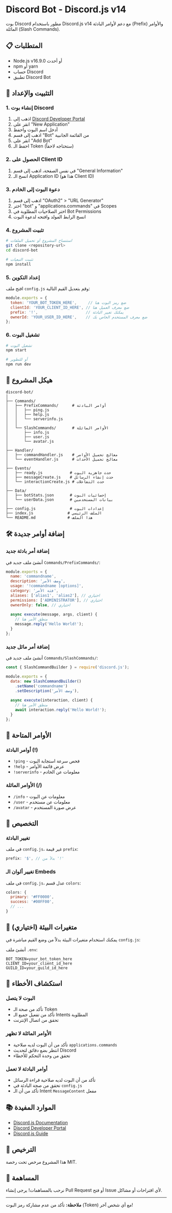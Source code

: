 # Discord Bot - Discord.js v14

بوت Discord مطور باستخدام Discord.js v14 مع دعم لأوامر البادئة (Prefix) والأوامر المائلة (Slash Commands).

## 📋 المتطلبات

- Node.js v16.9.0 أو أحدث
- npm أو yarn
- حساب Discord
- تطبيق Discord Bot

## 🚀 التثبيت والإعداد

### 1. إنشاء بوت Discord

1. اذهب إلى [Discord Developer Portal](https://discord.com/developers/applications)
2. انقر على "New Application"
3. أدخل اسم البوت واحفظ
4. اذهب إلى قسم "Bot" من القائمة الجانبية
5. انقر على "Add Bot"
6. احفظ الـ Token (ستحتاجه لاحقاً)

### 2. الحصول على Client ID

1. في نفس الصفحة، اذهب إلى قسم "General Information"
2. انسخ الـ Application ID (هذا هو Client ID)

### 3. دعوة البوت إلى الخادم

1. اذهب إلى قسم "OAuth2" > "URL Generator"
2. اختر "bot" و "applications.commands" في Scopes
3. اختر الصلاحيات المطلوبة في Bot Permissions
4. انسخ الرابط المولد وافتحه لدعوة البوت

### 4. تثبيت المشروع

```bash
# استنساخ المشروع أو تحميل الملفات
git clone <repository-url>
cd discord-bot

# تثبيت التبعيات
npm install
```

### 5. إعداد التكوين

افتح ملف `config.js` وقم بتعديل القيم التالية:

```javascript
module.exports = {
  token: 'YOUR_BOT_TOKEN_HERE',     // ضع رمز البوت هنا
  clientId: 'YOUR_CLIENT_ID_HERE', // ضع معرف العميل هنا
  prefix: '!',                     // يمكنك تغيير البادئة
  ownerId: 'YOUR_USER_ID_HERE',    // ضع معرف المستخدم الخاص بك
};
```

### 6. تشغيل البوت

```bash
# تشغيل البوت
npm start

# أو للتطوير
npm run dev
```

## 📁 هيكل المشروع

```
discord-bot/
│
├── Commands/
│   ├── PrefixCommands/      # أوامر البادئة
│   │   ├── ping.js
│   │   ├── help.js
│   │   └── serverinfo.js
│   │
│   └── SlashCommands/       # الأوامر المائلة
│       ├── info.js
│       ├── user.js
│       └── avatar.js
│
├── Handler/
│   ├── commandHandler.js    # معالج تحميل الأوامر
│   └── eventHandler.js      # معالج تحميل الأحداث
│
├── Events/
│   ├── ready.js            # حدث جاهزية البوت
│   ├── messageCreate.js    # حدث إنشاء الرسائل
│   └── interactionCreate.js # حدث التفاعلات
│
├── Data/
│   ├── botStats.json       # إحصائيات البوت
│   └── userData.json       # بيانات المستخدمين
│
├── config.js               # إعدادات البوت
├── index.js               # الملف الرئيسي
└── README.md              # هذا الملف
```

## 🛠️ إضافة أوامر جديدة

### إضافة أمر بادئة جديد

أنشئ ملف جديد في `Commands/PrefixCommands/`:

```javascript
module.exports = {
  name: 'commandname',
  description: 'وصف الأمر',
  usage: '!commandname [options]',
  category: 'فئة الأمر',
  aliases: ['alias1', 'alias2'], // اختياري
  permissions: ['ADMINISTRATOR'], // اختياري
  ownerOnly: false, // اختياري
  
  async execute(message, args, client) {
    // منطق الأمر هنا
    message.reply('Hello World!');
  }
};
```

### إضافة أمر مائل جديد

أنشئ ملف جديد في `Commands/SlashCommands/`:

```javascript
const { SlashCommandBuilder } = require('discord.js');

module.exports = {
  data: new SlashCommandBuilder()
    .setName('commandname')
    .setDescription('وصف الأمر'),
    
  async execute(interaction, client) {
    // منطق الأمر هنا
    await interaction.reply('Hello World!');
  }
};
```

## 🎯 الأوامر المتاحة

### أوامر البادئة (!)
- `!ping` - فحص سرعة استجابة البوت
- `!help` - عرض قائمة الأوامر
- `!serverinfo` - معلومات عن الخادم

### الأوامر المائلة (/)
- `/info` - معلومات عن البوت
- `/user` - معلومات عن مستخدم
- `/avatar` - عرض صورة المستخدم

## 🔧 التخصيص

### تغيير البادئة
في ملف `config.js`، غير قيمة `prefix`:
```javascript
prefix: '$', // بدلاً من '!'
```

### تغيير ألوان الـ Embeds
في ملف `config.js`، عدل قسم `colors`:
```javascript
colors: {
  primary: '#FF0000',
  success: '#00FF00',
  // ...
}
```

## 📝 متغيرات البيئة (اختياري)

يمكنك استخدام متغيرات البيئة بدلاً من وضع القيم مباشرة في `config.js`:

أنشئ ملف `.env`:
```env
BOT_TOKEN=your_bot_token_here
CLIENT_ID=your_client_id_here
GUILD_ID=your_guild_id_here
```

## 🐛 استكشاف الأخطاء

### البوت لا يتصل
- تأكد من صحة الـ Token
- تأكد من تفعيل جميع الـ Intents المطلوبة
- تحقق من اتصال الإنترنت

### الأوامر المائلة لا تظهر
- تأكد من أن البوت لديه صلاحية `applications.commands`
- انتظر بضع دقائق لتحديث Discord
- تحقق من وحدة التحكم للأخطاء

### أوامر البادئة لا تعمل
- تأكد من أن البوت لديه صلاحية قراءة الرسائل
- تحقق من صحة البادئة في `config.js`
- تأكد من أن الـ Intent `MessageContent` مفعل

## 📚 الموارد المفيدة

- [Discord.js Documentation](https://discord.js.org/#/docs/discord.js/main/general/welcome)
- [Discord Developer Portal](https://discord.com/developers/docs/intro)
- [Discord.js Guide](https://discordjs.guide/)

## 📄 الترخيص

هذا المشروع مرخص تحت رخصة MIT.

## 🤝 المساهمة

نرحب بالمساهمات! يرجى إنشاء Pull Request أو فتح Issue لأي اقتراحات أو مشاكل.

---

**ملاحظة:** تأكد من عدم مشاركة رمز البوت (Token) مع أي شخص آخر!